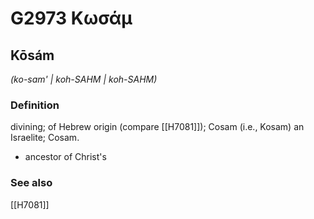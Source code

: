 # G2973 Κωσάμ

## Kōsám

_(ko-sam' | koh-SAHM | koh-SAHM)_

### Definition

divining; of Hebrew origin (compare [[H7081]]); Cosam (i.e., Kosam) an Israelite; Cosam.

- ancestor of Christ's

### See also

[[H7081]]


